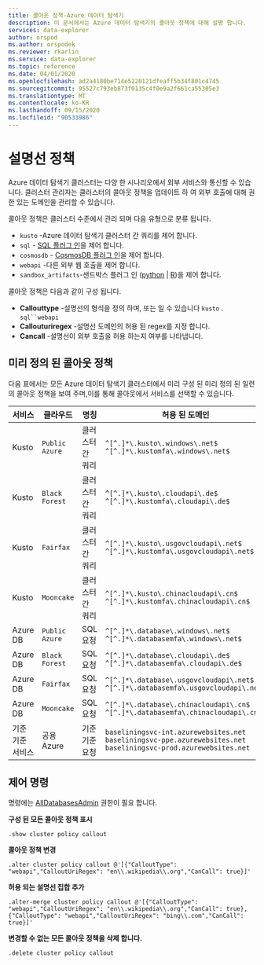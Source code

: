 ```yaml
---
title: 콜아웃 정책-Azure 데이터 탐색기
description: 이 문서에서는 Azure 데이터 탐색기의 콜아웃 정책에 대해 설명 합니다.
services: data-explorer
author: orspod
ms.author: orspodek
ms.reviewer: rkarlin
ms.service: data-explorer
ms.topic: reference
ms.date: 04/01/2020
ms.openlocfilehash: ad2a4180be714e5220121dfeaff5b34f801c4745
ms.sourcegitcommit: 95527c793eb873f0135c4f0e9a2f661ca55305e3
ms.translationtype: MT
ms.contentlocale: ko-KR
ms.lasthandoff: 09/15/2020
ms.locfileid: "90533986"
---
```

# <a name="callout-policy"></a>설명선 정책

Azure 데이터 탐색기 클러스터는 다양 한 시나리오에서 외부 서비스와 통신할 수 있습니다.
클러스터 관리자는 클러스터의 콜아웃 정책을 업데이트 하 여 외부 호출에 대해 권한 있는 도메인을 관리할 수 있습니다.

콜아웃 정책은 클러스터 수준에서 관리 되며 다음 유형으로 분류 됩니다.
* `kusto` -Azure 데이터 탐색기 클러스터 간 쿼리를 제어 합니다.
* `sql` - [SQL 플러그 인](../query/sqlrequestplugin.md)을 제어 합니다.
* `cosmosdb` - [CosmosDB 플러그 인](../query/cosmosdb-plugin.md)을 제어 합니다.
* `webapi` -다른 외부 웹 호출을 제어 합니다.
* `sandbox_artifacts`-샌드박스 플러그 인 ([python](../query/pythonplugin.md)  |  [R](../query/rplugin.md))을 제어 합니다.

콜아웃 정책은 다음과 같이 구성 됩니다.

* **Callouttype** -설명선의 형식을 정의 하며, 또는 일 수 있습니다 `kusto` . `sql``webapi`
* **Callouturiregex** -설명선 도메인의 허용 된 regex를 지정 합니다.
* **Cancall** -설명선이 외부 호출을 허용 하는지 여부를 나타냅니다.

## <a name="predefined-callout-policies"></a>미리 정의 된 콜아웃 정책

다음 표에서는 모든 Azure 데이터 탐색기 클러스터에서 미리 구성 된 미리 정의 된 일련의 콜아웃 정책을 보여 주며,이를 통해 콜아웃에서 서비스를 선택할 수 있습니다.

|서비스      |클라우드        |명칭  |허용 된 도메인 |
|-------------|-------------|-------------|-------------|
|Kusto |`Public Azure` |클러스터 간 쿼리 |`^[^.]*\.kusto\.windows\.net$` <br> `^[^.]*\.kustomfa\.windows\.net$` |
|Kusto |`Black Forest` |클러스터 간 쿼리 |`^[^.]*\.kusto\.cloudapi\.de$` <br> `^[^.]*\.kustomfa\.cloudapi\.de$` |
|Kusto |`Fairfax` |클러스터 간 쿼리 |`^[^.]*\.kusto\.usgovcloudapi\.net$` <br> `^[^.]*\.kustomfa\.usgovcloudapi\.net$` |
|Kusto |`Mooncake` |클러스터 간 쿼리 |`^[^.]*\.kusto\.chinacloudapi\.cn$` <br> `^[^.]*\.kustomfa\.chinacloudapi\.cn$` |
|Azure DB |`Public Azure` |SQL 요청 |`^[^.]*\.database\.windows\.net$` <br> `^[^.]*\.databasemfa\.windows\.net$` |
|Azure DB |`Black Forest` |SQL 요청 |`^[^.]*\.database\.cloudapi\.de$` <br> `^[^.]*\.databasemfa\.cloudapi\.de$` |
|Azure DB |`Fairfax` |SQL 요청 |`^[^.]*\.database\.usgovcloudapi\.net$` <br> `^[^.]*\.databasemfa\.usgovcloudapi\.net$` |
|Azure DB |`Mooncake` |SQL 요청 |`^[^.]*\.database\.chinacloudapi\.cn$` <br> `^[^.]*\.databasemfa\.chinacloudapi\.cn$` |
|기준 기준 서비스 |공용 Azure |기준 기준 요청 |`baseliningsvc-int.azurewebsites.net` <br> `baseliningsvc-ppe.azurewebsites.net` <br> `baseliningsvc-prod.azurewebsites.net` |

## <a name="control-commands"></a>제어 명령

명령에는 [AllDatabasesAdmin](access-control/role-based-authorization.md) 권한이 필요 합니다.

**구성 된 모든 콜아웃 정책 표시**

```kusto
.show cluster policy callout
```

**콜아웃 정책 변경**

```kusto
.alter cluster policy callout @'[{"CalloutType": "webapi","CalloutUriRegex": "en\\.wikipedia\\.org","CanCall": true}]'
```

**허용 되는 설명선 집합 추가**

```kusto
.alter-merge cluster policy callout @'[{"CalloutType": "webapi","CalloutUriRegex": "en\\.wikipedia\\.org","CanCall": true}, {"CalloutType": "webapi","CalloutUriRegex": "bing\\.com","CanCall": true}]'
```

**변경할 수 없는 모든 콜아웃 정책을 삭제 합니다.**

```kusto
.delete cluster policy callout
```
